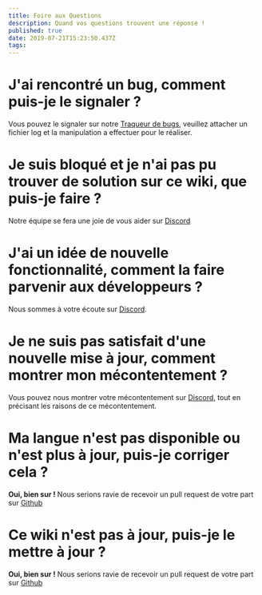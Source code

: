 ```yaml
---
title: Foire aux Questions
description: Quand vos questions trouvent une réponse !
published: true
date: 2019-07-21T15:23:50.437Z
tags: 
---
```


# J'ai rencontré un bug, comment puis-je le signaler ?
Vous pouvez le signaler sur notre [Traqueur de bugs](https://github.com/06Games/Angry_Dash/issues), veuillez attacher un fichier log et la manipulation a effectuer pour le réaliser.

# Je suis bloqué et je n'ai pas pu trouver de solution sur ce wiki, que puis-je faire ?
Notre équipe se fera une joie de vous aider sur [Discord](https://discord.gg/PaFbgFT)

# J'ai un idée de nouvelle fonctionnalité, comment la faire parvenir aux développeurs ?
Nous sommes à votre écoute sur [Discord](https://discord.gg/PaFbgFT).

# Je ne suis pas satisfait d'une nouvelle mise à jour, comment montrer mon mécontentement ?
Vous pouvez nous montrer votre mécontentement sur [Discord](https://discord.gg/PaFbgFT), tout en précisant les raisons de ce mécontentement.

# Ma langue n'est pas disponible ou n'est plus à jour, puis-je corriger cela ?
**Oui, bien sur !**
Nous serions ravie de recevoir un pull request de votre part sur [Github](https://github.com/06-Games/Angry-Dash)

# Ce wiki n'est pas à jour, puis-je le mettre à jour ?
**Oui, bien sur !**
Nous serions ravie de recevoir un pull request de votre part sur [Github](https://github.com/06-Games/documentation)